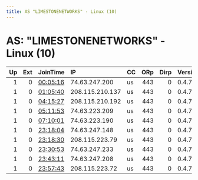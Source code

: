 ```yaml
---
title: AS "LIMESTONENETWORKS" - Linux (10)
---
```


# AS: "LIMESTONENETWORKS" - Linux (10)

|   Up |   Ext | JoinTime                                                                                              | IP              | CC   |   ORp |   Dirp | Version   | Contact   | Nickname            |   eFamMembers |
|-----:|------:|:------------------------------------------------------------------------------------------------------|:----------------|:-----|------:|-------:|:----------|:----------|:--------------------|--------------:|
|    1 |     0 | [00:05:16](https://nusenu.github.io/OrNetStats/w/relay/3304F51B300721E7F2146E7B93A4083840EDA57E.html) | 74.63.247.200   | us   |   443 |      0 | 0.4.7.13  | None      | aX3rnDDnrevss350n94 |             1 |
|    1 |     0 | [01:05:40](https://nusenu.github.io/OrNetStats/w/relay/963F2EBF4448913C044EE50532D75F2E5A13A54B.html) | 208.115.210.137 | us   |   443 |      0 | 0.4.7.13  | None      | A3OVnKhTOB1ONYWEy4Z |             1 |
|    1 |     0 | [04:15:27](https://nusenu.github.io/OrNetStats/w/relay/05F4CB0BB1F566FD5AC93A3C5A81CF0B6B39E362.html) | 208.115.210.192 | us   |   443 |      0 | 0.4.7.13  | None      | lUe3FtN2HEorvJuWzZz |             1 |
|    1 |     0 | [05:11:53](https://nusenu.github.io/OrNetStats/w/relay/81CA85F8D1409737E5F387E8B0F634DC9A9D349B.html) | 74.63.223.209   | us   |   443 |      0 | 0.4.7.13  | None      | UFKO0JLID8hVrYEZOn7 |             1 |
|    1 |     0 | [07:10:01](https://nusenu.github.io/OrNetStats/w/relay/B1DCDFA5672239E15D9C506DC349684D79220F03.html) | 74.63.223.190   | us   |   443 |      0 | 0.4.7.13  | None      | w95lsrDhuk8qRbvXfNE |             1 |
|    1 |     0 | [23:18:04](https://nusenu.github.io/OrNetStats/w/relay/4D0B68E194E25D635F6E1748D303B26D353EB95E.html) | 74.63.247.148   | us   |   443 |      0 | 0.4.7.13  | None      | CeEJjl4DEDRCJKnPiec |             1 |
|    1 |     0 | [23:18:30](https://nusenu.github.io/OrNetStats/w/relay/EDD7687484EC169ED6413DD1EE446646DB0CB28D.html) | 208.115.223.79  | us   |   443 |      0 | 0.4.7.13  | None      | elJc9BP6wOpSFWnmHHG |             1 |
|    1 |     0 | [23:30:53](https://nusenu.github.io/OrNetStats/w/relay/6F1EF0EA2F26172518904C4B4F2433D1DDB3D30B.html) | 74.63.247.233   | us   |   443 |      0 | 0.4.7.13  | None      | s9m11jgFqIP0RAIURsd |             1 |
|    1 |     0 | [23:43:11](https://nusenu.github.io/OrNetStats/w/relay/9520B1054DB513207E3826D9ED89EC999EEF43F5.html) | 74.63.247.208   | us   |   443 |      0 | 0.4.7.13  | None      | tjN8X3sBuwkeqOovtQC |             1 |
|    1 |     0 | [23:57:43](https://nusenu.github.io/OrNetStats/w/relay/524DD5DC491AB35C9D93863B4D8EEAB678F52D9F.html) | 208.115.223.72  | us   |   443 |      0 | 0.4.7.13  | None      | wtuw9KePZUumk7vYaKF |             1 |
